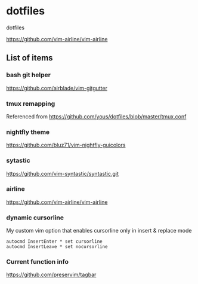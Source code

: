 # dotfiles
dotfiles

https://github.com/vim-airline/vim-airline

## List of items

### bash git helper
https://github.com/airblade/vim-gitgutter

### tmux remapping
Referenced from https://github.com/yous/dotfiles/blob/master/tmux.conf

### nightfly theme
https://github.com/bluz71/vim-nightfly-guicolors

### sytastic
https://github.com/vim-syntastic/syntastic.git

### airline
https://github.com/vim-airline/vim-airline

### dynamic cursorline
My custom vim option that enables cursorline only in insert & replace mode
```
autocmd InsertEnter * set cursorline
autocmd InsertLeave * set nocursorline
```

### Current function info
https://github.com/preservim/tagbar
